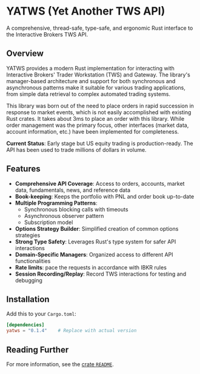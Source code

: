 # YATWS (Yet Another TWS API)

A comprehensive, thread-safe, type-safe, and ergonomic Rust interface to the Interactive Brokers TWS API.

## Overview

YATWS provides a modern Rust implementation for interacting with Interactive Brokers' Trader Workstation (TWS) and Gateway. The library's manager-based architecture and support for both synchronous and asynchronous patterns make it suitable for various trading applications, from simple data retrieval to complex automated trading systems.

This library was born out of the need to place orders in rapid succession in response to market events, which is not easily accomplished with existing Rust crates. It takes about 3ms to place an order with this library. While order management was the primary focus, other interfaces (market data, account information, etc.) have been implemented for completeness.

**Current Status**: Early stage but US equity trading is production-ready. The API has been used to trade millions of dollars in volume.

## Features

- **Comprehensive API Coverage**: Access to orders, accounts, market data, fundamentals, news, and reference data
- **Book-keeping**: Keeps the portfolio with PNL and order book up-to-date
- **Multiple Programming Patterns**:
  - Synchronous blocking calls with timeouts
  - Asynchronous observer pattern
  - Subscription model
- **Options Strategy Builder**: Simplified creation of common options strategies
- **Strong Type Safety**: Leverages Rust's type system for safer API interactions
- **Domain-Specific Managers**: Organized access to different API functionalities
- **Rate limits**: pace the requests in accordance with IBKR rules
- **Session Recording/Replay**: Record TWS interactions for testing and debugging

## Installation

Add this to your `Cargo.toml`:

```toml
[dependencies]
yatws = "0.1.4"    # Replace with actual version
```

## Reading Further
For more information, see the [crate `README`](https://github.com/drpngx/yatws/yatws/README.md).

